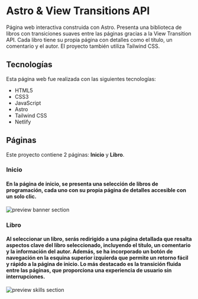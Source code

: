 # Astro & View Transitions API
Página web interactiva construida con Astro. Presenta una biblioteca de libros con transiciones suaves entre las páginas gracias a la View Transition API. Cada libro tiene su propia página con detalles como el título, un comentario y el autor. El proyecto también utiliza Tailwind CSS.

## Tecnologías
Esta página web fue realizada con las siguientes tecnologías:
- HTML5
- CSS3
- JavaScript
- Astro
- Tailwind CSS
- Netlify

## Páginas
Este proyecto contiene 2 páginas: **Inicio** y **Libro**.

### Inicio
#### En la página de inicio, se presenta una selección de libros de programación, cada uno con su propia página de detalles accesible con un solo clic.
![preview banner section](src/assets/img/preview-banner.png)

### Libro
#### Al seleccionar un libro, serás redirigido a una página detallada que resalta aspectos clave del libro seleccionado, incluyendo el título, un comentario y la información del autor. Además, se ha incorporado un botón de navegación en la esquina superior izquierda que permite un retorno fácil y rápido a la página de inicio. Lo más destacado es la transición fluida entre las páginas, que proporciona una experiencia de usuario sin interrupciones.
![preview skills section](src/assets/img/preview-skills.png)
